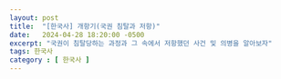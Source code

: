 ```yaml
---
layout: post
title:  "[한국사] 개항기(국권 침탈과 저항)"
date:   2024-04-28 18:20:00 -0500
excerpt: "국권이 침탈당하는 과정과 그 속에서 저항했던 사건 및 의병을 알아보자"
tags: 한국사
category : [ 한국사 ]
---
```

